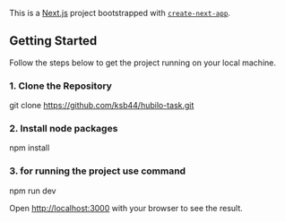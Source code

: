 This is a [Next.js](https://nextjs.org/) project bootstrapped with [`create-next-app`](https://github.com/vercel/next.js/tree/canary/packages/create-next-app).

## Getting Started

Follow the steps below to get the project running on your local machine.

### 1. Clone the Repository

git clone https://github.com/ksb44/hubilo-task.git

### 2. Install node packages 

npm install

### 3. for running the project use command

npm run dev

Open [http://localhost:3000](http://localhost:3000) with your browser to see the result.


